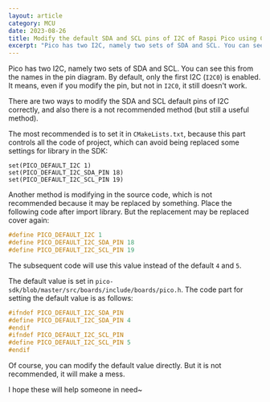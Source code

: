 ```yaml
---
layout: article
category: MCU
date: 2023-08-26
title: Modify the default SDA and SCL pins of I2C of Raspi Pico using C/C++
excerpt: "Pico has two I2C, namely two sets of SDA and SCL. You can see this from the names in the pin diagram. By default, only the first I2C (`I2C0`) is enabled."
---
```

Pico has two I2C, namely two sets of SDA and SCL. You can see this from the names in the pin diagram. By default, only the first I2C (`I2C0`) is enabled. It means, even if you modify the pin, but not in `I2C0`, it still doesn't work.

There are two ways to modify the SDA and SCL default pins of I2C correctly, and also there is a not recommended method (but still a useful method).

The most recommended is to set it in `CMakeLists.txt`, because this part controls all the code of project, which can avoid being replaced some settings for library in the SDK:

```
set(PICO_DEFAULT_I2C 1)
set(PICO_DEFAULT_I2C_SDA_PIN 18)
set(PICO_DEFAULT_I2C_SCL_PIN 19)
```

Another method is modifying in the source code, which is not recommended because it may be replaced by something. Place the following code after import library. But the replacement may be replaced cover again:

```c
#define PICO_DEFAULT_I2C 1
#define PICO_DEFAULT_I2C_SDA_PIN 18
#define PICO_DEFAULT_I2C_SCL_PIN 19
```

The subsequent code will use this value instead of the default `4` and `5`.

The default value is set in `pico-sdk/blob/master/src/boards/include/boards/pico.h`. The code part for setting the default value is as follows:

```c
#ifndef PICO_DEFAULT_I2C_SDA_PIN
#define PICO_DEFAULT_I2C_SDA_PIN 4
#endif
#ifndef PICO_DEFAULT_I2C_SCL_PIN
#define PICO_DEFAULT_I2C_SCL_PIN 5
#endif
```

Of course, you can modify the default value directly. But it is not recommended, it will make a mess.

I hope these will help someone in need~